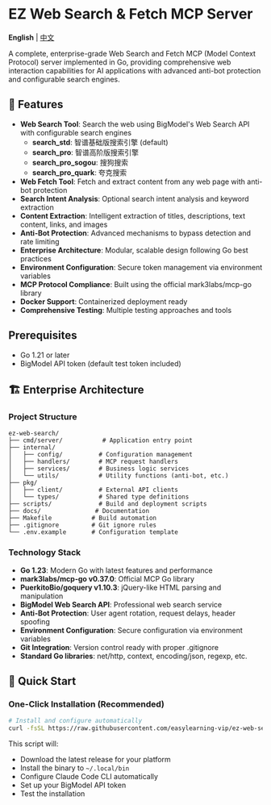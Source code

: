 # EZ Web Search & Fetch MCP Server

**English** | [中文](README-zh.md)

A complete, enterprise-grade Web Search and Fetch MCP (Model Context Protocol) server implemented in Go, providing comprehensive web interaction capabilities for AI applications with advanced anti-bot protection and configurable search engines.

## 🚀 Features

- **Web Search Tool**: Search the web using BigModel's Web Search API with configurable search engines
  - **search_std**: 智谱基础版搜索引擎 (default)
  - **search_pro**: 智谱高阶版搜索引擎
  - **search_pro_sogou**: 搜狗搜索
  - **search_pro_quark**: 夸克搜索
- **Web Fetch Tool**: Fetch and extract content from any web page with anti-bot protection
- **Search Intent Analysis**: Optional search intent analysis and keyword extraction
- **Content Extraction**: Intelligent extraction of titles, descriptions, text content, links, and images
- **Anti-Bot Protection**: Advanced mechanisms to bypass detection and rate limiting
- **Enterprise Architecture**: Modular, scalable design following Go best practices
- **Environment Configuration**: Secure token management via environment variables
- **MCP Protocol Compliance**: Built using the official mark3labs/mcp-go library
- **Docker Support**: Containerized deployment ready
- **Comprehensive Testing**: Multiple testing approaches and tools

## Prerequisites

- Go 1.21 or later
- BigModel API token (default test token included)

## 🏗️ Enterprise Architecture

### Project Structure
```
ez-web-search/
├── cmd/server/           # Application entry point
├── internal/
│   ├── config/          # Configuration management
│   ├── handlers/        # MCP request handlers
│   ├── services/        # Business logic services
│   └── utils/           # Utility functions (anti-bot, etc.)
├── pkg/
│   ├── client/          # External API clients
│   └── types/           # Shared type definitions
├── scripts/             # Build and deployment scripts
├── docs/               # Documentation
├── Makefile           # Build automation
├── .gitignore         # Git ignore rules
└── .env.example       # Configuration template
```

### Technology Stack

- **Go 1.23**: Modern Go with latest features and performance
- **mark3labs/mcp-go v0.37.0**: Official MCP Go library
- **PuerkitoBio/goquery v1.10.3**: jQuery-like HTML parsing and manipulation
- **BigModel Web Search API**: Professional web search service
- **Anti-Bot Protection**: User agent rotation, request delays, header spoofing
- **Environment Configuration**: Secure configuration via environment variables
- **Git Integration**: Version control ready with proper .gitignore
- **Standard Go libraries**: net/http, context, encoding/json, regexp, etc.

## 🚀 Quick Start

### One-Click Installation (Recommended)

```bash
# Install and configure automatically
curl -fsSL https://raw.githubusercontent.com/easylearning-vip/ez-web-search/main/install.sh | bash
```

This script will:
- Download the latest release for your platform
- Install the binary to `~/.local/bin`
- Configure Claude Code CLI automatically
- Set up your BigModel API token
- Test the installation

